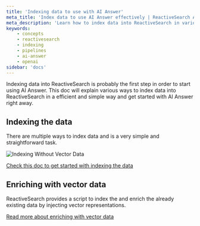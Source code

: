 ```yaml
---
title: 'Indexing data to use with AI Answer'
meta_title: 'Index data to use AI Answer effectively | ReactiveSearch AI search'
meta_description: 'Learn how to index data into ReactiveSearch in various ways and use it with AI Answer powered by OpenAI'
keywords:
    - concepts
    - reactivesearch
    - indexing
    - pipelines
    - ai-answer
    - openai
sidebar: 'docs'
---
```


Indexing data into ReactiveSearch is probably the first step in order to start using AI Answer. This doc will explain various ways to index data into ReactiveSearch in a efficient and simple way and get started with AI Answer right away.

## Indexing the data

There are multiple ways to index data and is a very simple and straightforward task.

![Indexing Without Vector Data](/images/concepts/normal_indexing.png "indexing without vector data vizualized")

[Check this doc to get started with indexing the data](https://docs.reactivesearch.io/docs/data/import/)

## Enriching with vector data

ReactiveSearch provides a script to index the and enrich the already existing data by injecting vector representations.

[Read more about enriching with vector data](../knn/#enriching-with-vector-data)
